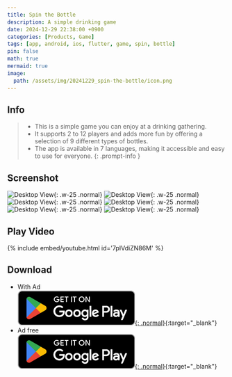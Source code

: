 ```yaml
---
title: Spin the Bottle
description: A simple drinking game
date: 2024-12-29 22:38:00 +0900
categories: [Products, Game]
tags: [app, android, ios, flutter, game, spin, bottle]
pin: false
math: true
mermaid: true
image:
  path: /assets/img/20241229_spin-the-bottle/icon.png
---
```

## Info
> - This is a simple game you can enjoy at a drinking gathering.  
> - It supports 2 to 12 players and adds more fun by offering a selection of 9 different types of bottles.  
> - The app is available in 7 languages, making it accessible and easy to use for everyone.
{: .prompt-info }

## Screenshot
![Desktop View](/assets/img/20241229_spin-the-bottle/Screenshot_20241229_010111.png){: .w-25 .normal}
![Desktop View](/assets/img/20241229_spin-the-bottle/Screenshot_20241229_010234.png){: .w-25 .normal}
![Desktop View](/assets/img/20241229_spin-the-bottle/Screenshot_20241229_010301.png){: .w-25 .normal}
![Desktop View](/assets/img/20241229_spin-the-bottle/Screenshot_20241229_010336.png){: .w-25 .normal}
![Desktop View](/assets/img/20241229_spin-the-bottle/Screenshot_20241229_010411.png){: .w-25 .normal}
![Desktop View](/assets/img/20241229_spin-the-bottle/Screenshot_20241229_010449.png){: .w-25 .normal}

## Play Video
{% include embed/youtube.html id='7pIVdiZN86M' %}

## Download

- With Ad<br>
[![Desktop View](/assets/img/common/google.png){: .normal}](https://play.google.com/store/apps/details?id=com.fadongkwon.spin_the_bottle_ad){:target="_blank"}
- Ad free<br>
[![Desktop View](/assets/img/common/google.png){: .normal}](https://play.google.com/store/apps/details?id=com.fadongkwon.spin_the_bottle){:target="_blank"}
